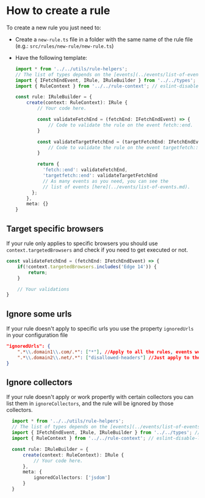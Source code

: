 # How to create a rule

To create a new rule you just need to:

* Create a `new-rule.ts` file in a folder with the same name of the rule
  file (e.g.: `src/rules/new-rule/new-rule.ts`)

* Have the following template:

  ```ts
  import * from '../../utils/rule-helpers';
  // The list of types depends on the [events](../events/list-of-events.md) you want to capture.
  import { IFetchEndEvent, IRule, IRuleBuilder } from '../../types'; // eslint-disable-line no-unused-vars
  import { RuleContext } from '../../rule-context'; // eslint-disable-line no-unused-vars

  const rule: IRuleBuilder = {
      create(context: RuleContext): IRule {
          // Your code here.

          const validateFetchEnd = (fetchEnd: IFetchEndEvent) => {
              // Code to validate the rule on the event fetch::end.
          }

          const validateTargetFetchEnd = (targetFetchEnd: IFetchEndEvent) => {
              // Code to validate the rule on the event targetfetch::end.
          }

          return {
            'fetch::end': validateFetchEnd,
            'targetfetch::end': validateTargetFetchEnd
            // As many events as you need, you can see the
            // list of events [here](../events/list-of-events.md).
        };
      },
      meta: {}
  }
  ```

## Target specific browsers

If your rule only applies to specific browsers you should use
`context.targetedBrowsers` and check if you need to get executed or not.

```ts
const validateFetchEnd = (fetchEnd: IFetchEndEvent) => {
    if(!context.targetedBrowsers.includes('Edge 14')) {
        return;
    }

    // Your validations
}
```

## Ignore some urls

If your rule doesn't apply to specific urls you use the property `ignoredUrls` in your configuration file

```json
"ignoredUrls": {
    ".*\\.domain1\\.com/.*": ["*"], //Apply to all the rules, events won't be emitted for that urls
    ".*\\.domain2\\.net/.*": ["disallowed-headers"] //Just apply to the rule disallowed-headers
}
```

## Ignore collectors

If your rule doesn't apply or work propertly with certain collectors you can list them in `ignoreCollectors`,
and the rule will be ignored by those collectors.

```ts
  import * from '../../utils/rule-helpers';
  // The list of types depends on the [events](../events/list-of-events.md) you want to capture.
  import { IFetchEndEvent, IRule, IRuleBuilder } from '../../types'; // eslint-disable-line no-unused-vars
  import { RuleContext } from '../../rule-context'; // eslint-disable-line no-unused-vars

  const rule: IRuleBuilder = {
      create(context: RuleContext): IRule {
          // Your code here.
      },
      meta: {
          ignoredCollectors: ['jsdom']
      }
  }
```
